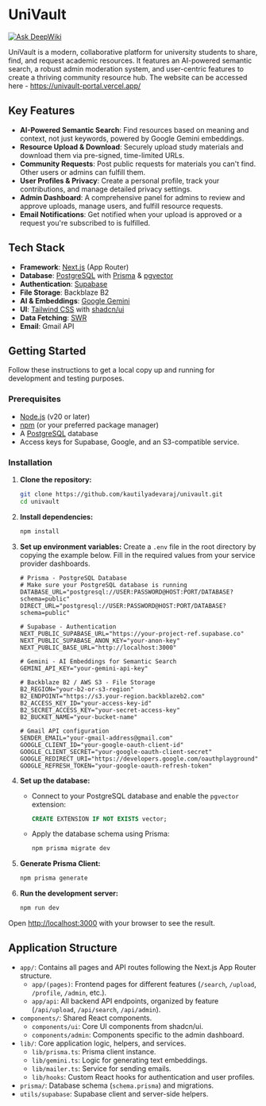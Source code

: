 # UniVault
[![Ask DeepWiki](https://devin.ai/assets/askdeepwiki.png)](https://deepwiki.com/kautilyadevaraj/univault)

UniVault is a modern, collaborative platform for university students to share, find, and request academic resources. It features an AI-powered semantic search, a robust admin moderation system, and user-centric features to create a thriving community resource hub.
The website can be accessed here - https://univault-portal.vercel.app/

## Key Features

-   **AI-Powered Semantic Search**: Find resources based on meaning and context, not just keywords, powered by Google Gemini embeddings.
-   **Resource Upload & Download**: Securely upload study materials and download them via pre-signed, time-limited URLs.
-   **Community Requests**: Post public requests for materials you can't find. Other users or admins can fulfill them.
-   **User Profiles & Privacy**: Create a personal profile, track your contributions, and manage detailed privacy settings.
-   **Admin Dashboard**: A comprehensive panel for admins to review and approve uploads, manage users, and fulfill resource requests.
-   **Email Notifications**: Get notified when your upload is approved or a request you're subscribed to is fulfilled.

## Tech Stack

-   **Framework**: [Next.js](https://nextjs.org/) (App Router)
-   **Database**: [PostgreSQL](https://www.postgresql.org/) with [Prisma](https://www.prisma.io/) & [pgvector](https://github.com/pgvector/pgvector)
-   **Authentication**: [Supabase](https://supabase.io/)
-   **File Storage**: Backblaze B2
-   **AI & Embeddings**: [Google Gemini](https://ai.google.dev/)
-   **UI**: [Tailwind CSS](https://tailwindcss.com/) with [shadcn/ui](https://ui.shadcn.com/)
-   **Data Fetching**: [SWR](https://swr.vercel.app/)
-   **Email**: Gmail API

## Getting Started

Follow these instructions to get a local copy up and running for development and testing purposes.

### Prerequisites

-   [Node.js](https://nodejs.org/) (v20 or later)
-   [npm](https://npmjs.com) (or your preferred package manager)
-   A [PostgreSQL](https://www.postgresql.org/) database
-   Access keys for Supabase, Google, and an S3-compatible service.

### Installation

1.  **Clone the repository:**
    ```bash
    git clone https://github.com/kautilyadevaraj/univault.git
    cd univault
    ```

2.  **Install dependencies:**
    ```bash
    npm install
    ```

3.  **Set up environment variables:**
    Create a `.env` file in the root directory by copying the example below. Fill in the required values from your service provider dashboards.

    ```env
    # Prisma - PostgreSQL Database
    # Make sure your PostgreSQL database is running
    DATABASE_URL="postgresql://USER:PASSWORD@HOST:PORT/DATABASE?schema=public"
    DIRECT_URL="postgresql://USER:PASSWORD@HOST:PORT/DATABASE?schema=public"

    # Supabase - Authentication
    NEXT_PUBLIC_SUPABASE_URL="https://your-project-ref.supabase.co"
    NEXT_PUBLIC_SUPABASE_ANON_KEY="your-anon-key"
    NEXT_PUBLIC_BASE_URL="http://localhost:3000"

    # Gemini - AI Embeddings for Semantic Search
    GEMINI_API_KEY="your-gemini-api-key"

    # Backblaze B2 / AWS S3 - File Storage
    B2_REGION="your-b2-or-s3-region"
    B2_ENDPOINT="https://s3.your-region.backblazeb2.com"
    B2_ACCESS_KEY_ID="your-access-key-id"
    B2_SECRET_ACCESS_KEY="your-secret-access-key"
    B2_BUCKET_NAME="your-bucket-name"

    # Gmail API configuration
    SENDER_EMAIL="your-gmail-address@gmail.com"
    GOOGLE_CLIENT_ID="your-google-oauth-client-id"
    GOOGLE_CLIENT_SECRET="your-google-oauth-client-secret"
    GOOGLE_REDIRECT_URI="https://developers.google.com/oauthplayground"
    GOOGLE_REFRESH_TOKEN="your-google-oauth-refresh-token"
    ```

4.  **Set up the database:**
    -   Connect to your PostgreSQL database and enable the `pgvector` extension:
        ```sql
        CREATE EXTENSION IF NOT EXISTS vector;
        ```
    -   Apply the database schema using Prisma:
        ```bash
        npm prisma migrate dev
        ```

5.  **Generate Prisma Client:**
    ```bash
    npm prisma generate
    ```

6.  **Run the development server:**
    ```bash
    npm run dev
    ```

Open [http://localhost:3000](http://localhost:3000) with your browser to see the result.

## Application Structure

-   `app/`: Contains all pages and API routes following the Next.js App Router structure.
    -   `app/(pages)`: Frontend pages for different features (`/search`, `/upload`, `/profile`, `/admin`, etc.).
    -   `app/api`: All backend API endpoints, organized by feature (`/api/upload`, `/api/search`, `/api/admin`).
-   `components/`: Shared React components.
    -   `components/ui`: Core UI components from shadcn/ui.
    -   `components/admin`: Components specific to the admin dashboard.
-   `lib/`: Core application logic, helpers, and services.
    -   `lib/prisma.ts`: Prisma client instance.
    -   `lib/gemini.ts`: Logic for generating text embeddings.
    -   `lib/mailer.ts`: Service for sending emails.
    -   `lib/hooks`: Custom React hooks for authentication and user profiles.
-   `prisma/`: Database schema (`schema.prisma`) and migrations.
-   `utils/supabase`: Supabase client and server-side helpers.